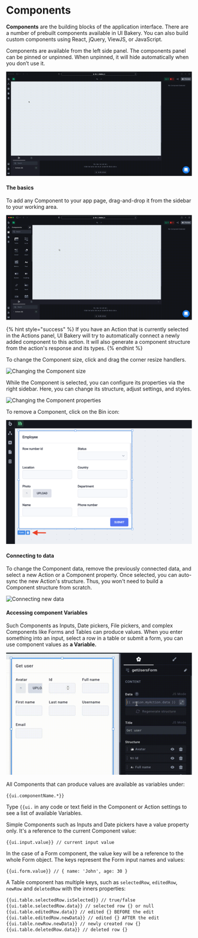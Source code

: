 # Components

**Components** are the building blocks of the application interface. There are a number of prebuilt components available in UI Bakery. You can also build custom components using React, jQuery, ViewJS, or JavaScript.

Components are available from the left side panel. The components panel can be pinned or unpinned. When unpinned, it will hide automatically when you don’t use it.

![Pinning the components panel](../.gitbook/assets/pinOpt.gif)

#### The basics

To add any Component to your app page, drag-and-drop it from the sidebar to your working area.

![Adding a component](../.gitbook/assets/dragOpt.gif)

{% hint style="success" %}
If you have an Action that is currently selected in the Actions panel, UI Bakery will try to automatically connect a newly added component to this action. It will also generate a component structure from the action's response and its types.
{% endhint %}

To change the Component size, click and drag the corner resize handlers.

![Changing the Component size](../.gitbook/assets/sizeOpt.gif)

While the Component is selected, you can configure its properties via the right sidebar. Here, you can change its structure, adjust settings, and styles.

![Changing the Component properties](../.gitbook/assets/changesOpt.gif)

To remove a Component, click on the Bin icon:

![Removing a Component](<../.gitbook/assets/Screenshot 2021-10-25 at 15.01.07.png>)

#### Connecting to data

To change the Component data, remove the previously connected data, and select a new Action or a Component property. Once selected, you can auto-sync the new Action's structure. Thus, you won't need to build a Component structure from scratch.

![Connecting new data](../.gitbook/assets/action2Opt.gif)

#### Accessing component Variables

Such Components as Inputs, Date pickers, File pickers, and complex Components like Forms and Tables can produce values. When you enter something into an input, select a row in a table or submit a form, you can use component values as **a Variable.**

![Using a variable](<../.gitbook/assets/variableOpt (1).gif>)

All Components that can produce values are available as variables under:

```
{{ui.componentName.*}}
```

Type `{{ui.` in any code or text field in the Component or Action settings to see a list of available Variables.

Simple Components such as Inputs and Date pickers have a value property only. It's a reference to the current Component value:

```
{{ui.input.value}} // current input value
```

In the case of a Form component, the value key will be a reference to the whole Form object. The keys represent the Form input names and values:

```
{{ui.form.value}} // { name: 'John', age: 30 }
```

A Table component has multiple keys, such as `selectedRow`, `editedRow`, `newRow` and `deletedRow` with the inners properties:

```
{{ui.table.selectedRow.isSelected}} // true/false
{{ui.table.selectedRow.data}} // selected row {} or null
{{ui.table.editedRow.data}} // edited {} BEFORE the edit
{{ui.table.editedRow.newData}} // edited {} AFTER the edit
{{ui.table.newRow.newData}} // newly created row {}
{{ui.table.deletedRow.data}} // deleted row {}
```
